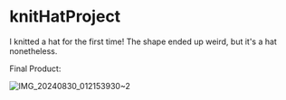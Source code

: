 # knitHatProject

I knitted a hat for the first time! The shape ended up weird, but it's a hat nonetheless.

Final Product:

![IMG_20240830_012153930~2](https://github.com/user-attachments/assets/96757d36-3ad5-4a17-9a9f-69726670cd59)
